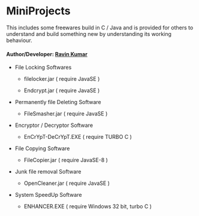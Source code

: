 # MiniProjects
This includes some freewares build in C / Java and is provided for others to understand and build something new by understanding its working behaviour.

#### Author/Developer: [Ravin Kumar](https://mr-ravin.github.io)

- File Locking Softwares 

   - filelocker.jar ( require JavaSE )

   - Endcrypt.jar ( require JavaSE )

- Permanently file Deleting Software

   - FileSmasher.jar ( require JavaSE )

- Encryptor / Decryptor  Software

   - EnCrYpT-DeCrYpT.EXE ( require TURBO C )

- File Copying Software

   - FileCopier.jar ( require JavaSE-8 )

- Junk file removal Software

   - OpenCleaner.jar ( require JavaSE )

- System SpeedUp Software
   
   - ENHANCER.EXE ( require Windows 32 bit, turbo C )
    
